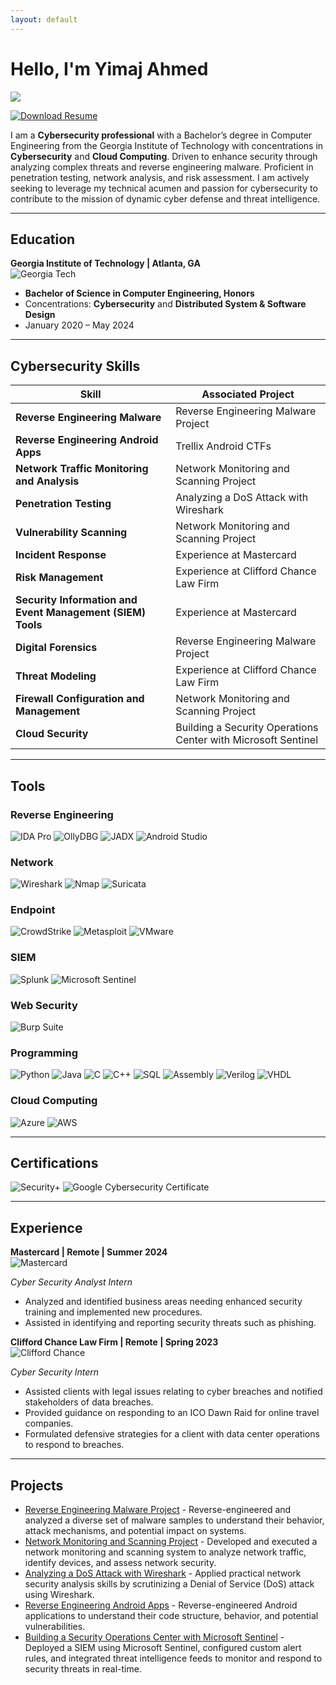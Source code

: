 ```yaml
---
layout: default
---
```


# Hello, I'm Yimaj Ahmed

<a href="https://www.linkedin.com/in/yimaj-ahmed-ba795b251/" target="_blank"><img src="https://img.shields.io/badge/-LinkedIn-0072b1?&style=for-the-badge&logo=linkedin&logoColor=white" /></a>

[![Download Resume](https://img.shields.io/badge/Download%20Resume-PDF-E74C3C?style=for-the-badge&logo=Adobe%20Acrobat%20Reader&logoColor=white)](/resume.pdf)


I am a **Cybersecurity professional** with a Bachelor’s degree in Computer Engineering from the Georgia Institute of Technology with concentrations in **Cybersecurity** and **Cloud Computing**. Driven to enhance security through analyzing complex threats and reverse engineering malware. Proficient in penetration testing, network analysis, and risk assessment. I am actively seeking to leverage my technical acumen and passion for cybersecurity to contribute to the mission of dynamic cyber defense and threat intelligence.

---


## Education

**Georgia Institute of Technology | Atlanta, GA**  
![Georgia Tech](https://img.shields.io/badge/Georgia%20Tech-F1C40F?style=for-the-badge&logo=georgia-tech&logoColor=white)

- **Bachelor of Science in Computer Engineering, Honors**  
- Concentrations: **Cybersecurity** and **Distributed System & Software Design**  
- January 2020 – May 2024

---


## Cybersecurity Skills

| Skill                                         | Associated Project         |
|-----------------------------------------------|----------------------------|
| **Reverse Engineering Malware**                   | Reverse Engineering Malware Project |
| **Reverse Engineering Android Apps**              | Trellix Android CTFs |
| **Network Traffic Monitoring and Analysis**       | Network Monitoring and Scanning Project |
| **Penetration Testing**                           | Analyzing a DoS Attack with Wireshark |
| **Vulnerability Scanning**                        | Network Monitoring and Scanning Project |
| **Incident Response**                             | Experience at Mastercard |
| **Risk Management**                               | Experience at Clifford Chance Law Firm |
| **Security Information and Event Management (SIEM) Tools** | Experience at Mastercard |
| **Digital Forensics**                             | Reverse Engineering Malware Project |
| **Threat Modeling**                               | Experience at Clifford Chance Law Firm |
| **Firewall Configuration and Management**         | Network Monitoring and Scanning Project |
| **Cloud Security**                                | Building a Security Operations Center with Microsoft Sentinel |

---


## Tools

### Reverse Engineering
![IDA Pro](https://img.shields.io/badge/-IDA_Pro-333333?&style=for-the-badge&logo=IDAPro&logoColor=white)
![OllyDBG](https://img.shields.io/badge/-OllyDBG-4B275F?&style=for-the-badge&logoColor=white)
![JADX](https://img.shields.io/badge/-JADX-3DDC84?&style=for-the-badge&logo=Android&logoColor=white)
![Android Studio](https://img.shields.io/badge/-Android_Studio-3DDC84?&style=for-the-badge&logo=AndroidStudio&logoColor=white)

### Network
![Wireshark](https://img.shields.io/badge/-Wireshark-1679A7?&style=for-the-badge&logo=Wireshark&logoColor=white)
![Nmap](https://img.shields.io/badge/-Nmap-006400?&style=for-the-badge&logo=Nmap&logoColor=white)
![Suricata](https://img.shields.io/badge/-Suricata-EF3B2D?&style=for-the-badge&logo=Suricata&logoColor=white)

### Endpoint
![CrowdStrike](https://img.shields.io/badge/-CrowdStrike-EF3B2D?&style=for-the-badge&logo=CrowdStrike&logoColor=white)
![Metasploit](https://img.shields.io/badge/-Metasploit-003C6C?&style=for-the-badge&logo=Metasploit&logoColor=white)
![VMware](https://img.shields.io/badge/-VMware-607078?&style=for-the-badge&logo=VMware&logoColor=white)

### SIEM
![Splunk](https://img.shields.io/badge/-Splunk-000000?&style=for-the-badge&logo=Splunk&logoColor=white)
![Microsoft Sentinel](https://img.shields.io/badge/-Microsoft_Sentinel-0078D4?&style=for-the-badge&logo=Microsoft&logoColor=white)

### Web Security
![Burp Suite](https://img.shields.io/badge/-Burp_Suite-FF7A00?&style=for-the-badge&logo=BurpSuite&logoColor=white)

### Programming
![Python](https://img.shields.io/badge/-Python-FFD43B?&style=for-the-badge&logo=Python&logoColor=black)
![Java](https://img.shields.io/badge/-Java-007396?&style=for-the-badge&logo=Java&logoColor=white)
![C](https://img.shields.io/badge/-C-00599C?&style=for-the-badge&logo=C&logoColor=white)
![C++](https://img.shields.io/badge/-C++-00599C?&style=for-the-badge&logo=C%2B%2B&logoColor=white)
![SQL](https://img.shields.io/badge/-SQL-4479A1?&style=for-the-badge&logo=MySQL&logoColor=white)
![Assembly](https://img.shields.io/badge/-Assembly-007ACC?&style=for-the-badge&logoColor=white)
![Verilog](https://img.shields.io/badge/-Verilog-00A4EF?&style=for-the-badge&logo=Microsoft&logoColor=white)
![VHDL](https://img.shields.io/badge/-VHDL-4B275F?&style=for-the-badge&logoColor=white)

### Cloud Computing
![Azure](https://img.shields.io/badge/-Azure-0078D4?&style=for-the-badge&logo=Microsoft&logoColor=white)
![AWS](https://img.shields.io/badge/-AWS-FF9900?&style=for-the-badge&logo=AmazonAWS&logoColor=white)

---


## Certifications

![Security+](https://img.shields.io/badge/-Security%2B-FF0000?&style=for-the-badge&logo=CompTIA&logoColor=white)
![Google Cybersecurity Certificate](https://img.shields.io/badge/-Google_Cybersecurity_Certificate-34A853?&style=for-the-badge&logo=Google&logoColor=white)

---


## Experience

**Mastercard | Remote | Summer 2024**  
![Mastercard](https://img.shields.io/badge/Mastercard-EB001B?style=for-the-badge&logo=mastercard&logoColor=white)

*Cyber Security Analyst Intern*  
- Analyzed and identified business areas needing enhanced security training and implemented new procedures.
- Assisted in identifying and reporting security threats such as phishing.

**Clifford Chance Law Firm | Remote | Spring 2023**  
![Clifford Chance](https://img.shields.io/badge/Clifford%20Chance-000000?style=for-the-badge&logo=clifford-chance&logoColor=white)

*Cyber Security Intern*  
- Assisted clients with legal issues relating to cyber breaches and notified stakeholders of data breaches.
- Provided guidance on responding to an ICO Dawn Raid for online travel companies.
- Formulated defensive strategies for a client with data center operations to respond to breaches.

---


## Projects
- [Reverse Engineering Malware Project](Reverse-Engineering-Malware-Project.md) - Reverse-engineered and analyzed a diverse set of malware samples to understand their behavior, attack mechanisms, and potential impact on systems.
- [Network Monitoring and Scanning Project](Network-Monitoring-and-Scanning-Project.md) - Developed and executed a network monitoring and scanning system to analyze network traffic, identify devices, and assess network security.
- [Analyzing a DoS Attack with Wireshark](Analyzing-DOS-Attack-with-Wireshark.md) - Applied practical network security analysis skills by scrutinizing a Denial of Service (DoS) attack using Wireshark.
- [Reverse Engineering Android Apps](Reverse-Engineering-Android-Apps.md) - Reverse-engineered Android applications to understand their code structure, behavior, and potential vulnerabilities.
- [Building a Security Operations Center with Microsoft Sentinel](Building-SOC-with-Sentinel.md) - Deployed a SIEM using Microsoft Sentinel, configured custom alert rules, and integrated threat intelligence feeds to monitor and respond to security threats in real-time.

